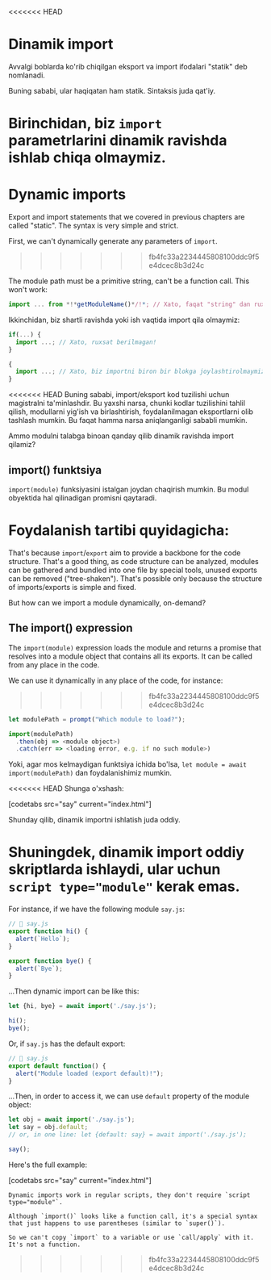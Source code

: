 <<<<<<< HEAD

# Dinamik import

Avvalgi boblarda ko'rib chiqilgan eksport va import ifodalari "statik" deb nomlanadi.

Buning sababi, ular haqiqatan ham statik. Sintaksis juda qat'iy.

Birinchidan, biz `import` parametrlarini dinamik ravishda ishlab chiqa olmaymiz.
=======
# Dynamic imports

Export and import statements that we covered in previous chapters are called "static". The syntax is very simple and strict.

First, we can't dynamically generate any parameters of `import`.
>>>>>>> fb4fc33a2234445808100ddc9f5e4dcec8b3d24c

The module path must be a primitive string, can't be a function call. This won't work:

```js
import ... from *!*getModuleName()*/!*; // Xato, faqat "string" dan ruxsat berilgan
```

Ikkinchidan, biz shartli ravishda yoki ish vaqtida import qila olmaymiz:

```js
if(...) {
  import ...; // Xato, ruxsat berilmagan!
}

{
  import ...; // Xato, biz importni biron bir blokga joylashtirolmaymiz
}
```

<<<<<<< HEAD
Buning sababi, import/eksport kod tuzilishi uchun magistralni ta'minlashdir. Bu yaxshi narsa, chunki kodlar tuzilishini tahlil qilish, modullarni yig'ish va birlashtirish, foydalanilmagan eksportlarni olib tashlash mumkin. Bu faqat hamma narsa aniqlanganligi sababli mumkin.

Ammo modulni talabga binoan qanday qilib dinamik ravishda import qilamiz?

## import() funktsiya

`import(module)` funksiyasini istalgan joydan chaqirish mumkin. Bu modul obyektida hal qilinadigan promisni qaytaradi.

Foydalanish tartibi quyidagicha:
=======
That's because `import`/`export` aim to provide a backbone for the code structure. That's a good thing, as code structure can be analyzed, modules can be gathered and bundled into one file by special tools, unused exports can be removed ("tree-shaken"). That's possible only because the structure of imports/exports is simple and fixed.

But how can we import a module dynamically, on-demand?

## The import() expression

The `import(module)` expression loads the module and returns a promise that resolves into a module object that contains all its exports. It can be called from any place in the code.

We can use it dynamically in any place of the code, for instance:
>>>>>>> fb4fc33a2234445808100ddc9f5e4dcec8b3d24c

```js
let modulePath = prompt("Which module to load?");

import(modulePath)
  .then(obj => <module object>)
  .catch(err => <loading error, e.g. if no such module>)
```

Yoki, agar mos kelmaydigan funktsiya ichida bo'lsa, `let module = await import(modulePath)` dan foydalanishimiz mumkin.

<<<<<<< HEAD
Shunga o'xshash:

[codetabs src="say" current="index.html"]

Shunday qilib, dinamik importni ishlatish juda oddiy.

Shuningdek, dinamik import oddiy skriptlarda ishlaydi, ular uchun `script type="module"` kerak emas.
=======
For instance, if we have the following module `say.js`:

```js
// 📁 say.js
export function hi() {
  alert(`Hello`);
}

export function bye() {
  alert(`Bye`);
}
```

...Then dynamic import can be like this:

```js
let {hi, bye} = await import('./say.js');

hi();
bye();
```

Or, if `say.js` has the default export:

```js
// 📁 say.js
export default function() {
  alert("Module loaded (export default)!");
}
```

...Then, in order to access it, we can use `default` property of the module object:

```js
let obj = await import('./say.js');
let say = obj.default;
// or, in one line: let {default: say} = await import('./say.js');

say();
```

Here's the full example:

[codetabs src="say" current="index.html"]

```smart
Dynamic imports work in regular scripts, they don't require `script type="module"`.
```

```smart
Although `import()` looks like a function call, it's a special syntax that just happens to use parentheses (similar to `super()`).

So we can't copy `import` to a variable or use `call/apply` with it. It's not a function.
```
>>>>>>> fb4fc33a2234445808100ddc9f5e4dcec8b3d24c
